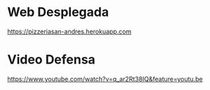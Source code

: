 # Web Desplegada
https://pizzeriasan-andres.herokuapp.com


# Video Defensa
https://www.youtube.com/watch?v=q_ar2Rt38IQ&feature=youtu.be



